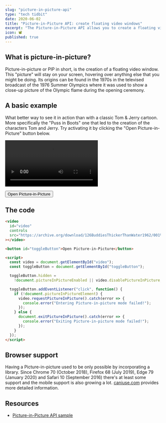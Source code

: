 ```yaml
---
slug: "picture-in-picture-api"
type: "tech tidbit"
date: 2020-06-02
title: "Picture-in-Picture API: create floating video windows"
excerpt: "The Picture-in-Picture API allows you to create a floating video window that is always on top. It allows your visitors to keep a video rolling while they navigate your site or application."
icon: 📽
published: true
---
```


## What is picture-in-picture?

Picture-in-picture or PIP in short, is the creation of a floating video window.
This "picture" will stay on your screen, hovering over anything else that you might be doing.
Its origins can be found in the 1970s in the televised broadcast of the 1976 Summer Olympics where it was used to show a close-up picture of the Olympic flame during the opening ceremony.

## A basic example

What better way to see it in action than with a classic Tom & Jerry cartoon.
More specifically the "Puss in Boots" one that led to the creation of the characters Tom and Jerry.
Try activating it by clicking the "Open Picture-in-Picture" button below.

<video id="myVideo" controls src="https://archive.org/download/126BuddiesThickerThanWater1962/001%20%20%20Puss%20Gets%20the%20Boot%20%5B1940%5D.mp4" class="w-full"></video>

<button onclick="const video = document.getElementById('myVideo'); if (!document.pictureInPictureElement) { video.requestPictureInPicture().catch(error => { console.error('Entering Picture-in-picture mode failed!'); }); } else { document.exitPictureInPicture().catch(error => { console.error('Exiting Picture-in-picture mode failed!'); });}">Open Picture-in-Picture</button>

## The code

```html codesandbox=static-rjk9n4zj7m
<video
  id="video"
  controls
  src="https://archive.org/download/126BuddiesThickerThanWater1962/001%20%20%20Puss%20Gets%20the%20Boot%20%5B1940%5D.mp4"
></video>

<button id="toggleButton">Open Picture-in-Picture</button>

<script>
  const video = document.getElementById("video");
  const toggleButton = document.getElementById("toggleButton");

  toggleButton.hidden =
    !document.pictureInPictureEnabled || video.disablePictureInPicture;

  toggleButton.addEventListener("click", function() {
    if (!document.pictureInPictureElement) {
      video.requestPictureInPicture().catch(error => {
        console.error("Entering Picture-in-picture mode failed!");
      });
    } else {
      document.exitPictureInPicture().catch(error => {
        console.error("Exiting Picture-in-picture mode failed!");
      });
    }
  });
</script>
```

## Browser support

Having a Picture-in-picture used to be only possible by incorporating a library.
Since Chrome 70 (October 2018), Firefox 68 (July 2019), Edge 79 (January 2020) and Safari 10 (September 2016) there's at least some support and the mobile support is also growing a lot.
[caniuse.com](https://caniuse.com/#feat=picture-in-picture) provides more detailed information.

## Resources

- [Picture-in-Picture API sample](https://googlechrome.github.io/samples/picture-in-picture/)

